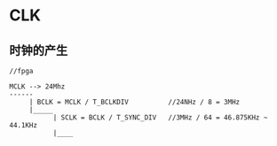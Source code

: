 # CLK

## 时钟的产生

```
//fpga

MCLK --> 24Mhz
------
	 | BCLK = MCLK / T_BCLKDIV       	//24NHz / 8 = 3MHz
 	 |_____
		   | SCLK = BCLK / T_SYNC_DIV   //3MHz / 64 = 46.875KHz ~ 44.1KHz
		   |____
```

## 

